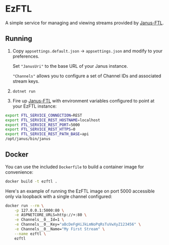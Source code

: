 # EzFTL

A simple service for managing and viewing streams provided by [Janus-FTL](https://github.com/Glimesh/janus-ftl-plugin).

## Running

1. Copy `appsettings.default.json` -> `appsettings.json` and modify to your preferences.

   Set `"JanusUri"` to the base URL of your Janus instance.

   `"Channels"` allows you to configure a set of Channel IDs and associated stream keys.

2. `dotnet run`

3. Fire up [Janus-FTL](https://github.com/Glimesh/janus-ftl-plugin) with environment variables configured to point at your EzFTL instance:
```sh
export FTL_SERVICE_CONNECTION=REST
export FTL_SERVICE_REST_HOSTNAME=localhost
export FTL_SERVICE_REST_PORT=5000
export FTL_SERVICE_REST_HTTPS=0
export FTL_SERVICE_REST_PATH_BASE=api
/opt/janus/bin/janus
```

## Docker

You can use the included `Dockerfile` to build a container image for convenience:

```sh
docker build -t ezftl .
```

Here's an example of running the EzFTL image on port 5000 accessible only via loopback
with a single channel configured:

```sh
docker run --rm \
    -p 127.0.0.1:5000:80 \
    -e ASPNETCORE_URLS=http://+:80 \
    -e Channels__0__Id=1 \
    -e Channels__0__Key="aBcDeFgHiJkLmNoPqRsTuVwXyZ123456" \
    -e Channels__0__Name="My First Stream" \
    --name ezftl \
    ezftl
```
